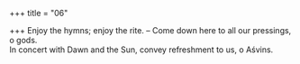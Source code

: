 +++
title = "06"

+++
Enjoy the hymns; enjoy the rite. – Come down here to all our pressings,  o gods.  
In concert with Dawn and the Sun, convey refreshment to us, o Aśvins.  